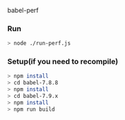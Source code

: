babel-perf

### Run

```bash
> node ./run-perf.js
```


### Setup(if you need to recompile)

```bash
> npm install
> cd babel-7.8.8
> npm install
> cd babel-7.9.x
> npm install
> npm run build
```
